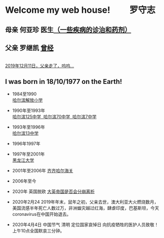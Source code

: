 # Welcome  my web house! &emsp;&emsp;罗守志 
<object height="50" width="100" data="./video/夏鸣 - 享受寂寞.mp3"></object>
## 母亲 何亚珍 医生<a href="https://deerowl.github.io/old-luo/htmls/jibing.html">（一些疾病的诊治和药剂）</a>
## 父亲 罗继凯 <a href="./htmls/journal.html">曾经</a>
<br> <a href="https://luojikai.github.io/laoluo/">2019年12月11日，父亲走了，呜呜...</a>

## I was born in 18/10/1977 on the Earth!
*  1984至1990  
<a href="https://deerowl.github.io/old-luo/htmls/jiefang.html" target="_blank" width="300px">哈尔滨解放小学</a>

*  1990年至1993年  
<a href="https://deerowl.github.io/old-luo/htmls/125.html" target="_blank" width="300px">哈尔滨125中学&nbsp;&nbsp;哈尔滨70中学&nbsp;&nbsp;哈尔滨7中学</a>
*  1993年至1996年  
<a href="https://deerowl.github.io/old-luo/htmls/13.html" target="_blank" width="300px">哈尔滨13中学</a>
*  1996年1997年

*  1997年至2001年  
<a href="https://deerowl.github.io/old-luo/htmls/heilongjiangdaxue.html" target="_blank" width="300px">黑龙江大学</a>  
*  2001年至2006年
<a href="https://deerowl.github.io/old-luo/htmls/qiqihaer.html"  target="_blank" width="300px">齐齐哈尔海关</a> 
*  2006年至今    
*  2020年 英国脱欧 <a href="http://www.xilu.com/20200202/1000010001119976.html"  target="_blank">大英帝国是否会分崩离析</a> 
*  2020年2月24 2019年年末，鼠年之初，父亲去世，澳大利亚大火燃烧数月，美国流感半年死亡人数过万，非洲蝗灾越过红海，肆虐印度，巴基斯坦，今天coronavirus在中国开始退去。
* 2020年4月4日 中国节气 清明 定位国家哀悼日 向抗疫牺牲的医护人员致敬！上午10点全国默哀三分钟。
